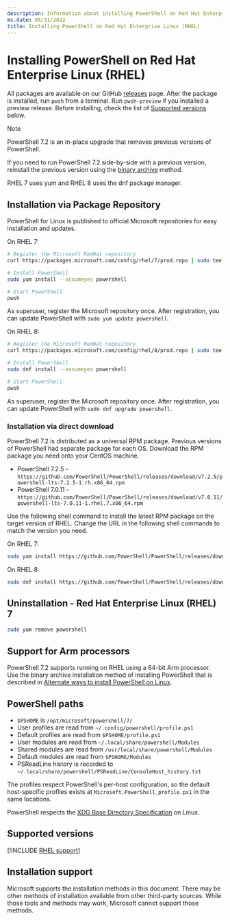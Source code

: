 ```yaml
---
description: Information about installing PowerShell on Red Hat Enterprise Linux (RHEL)
ms.date: 05/31/2022
title: Installing PowerShell on Red Hat Enterprise Linux (RHEL)
---
```

# Installing PowerShell on Red Hat Enterprise Linux (RHEL)

All packages are available on our GitHub [releases][releases] page. After the package is installed,
run `pwsh` from a terminal. Run `pwsh-preview` if you installed a preview release. Before
installing, check the list of [Supported versions](#supported-versions) below.

> [!NOTE]
> PowerShell 7.2 is an in-place upgrade that removes previous versions of PowerShell.
>
> If you need to run PowerShell 7.2 side-by-side with a previous version, reinstall the previous
> version using the [binary archive](install-other-linux.md#binary-archives) method.

RHEL 7 uses yum and RHEL 8 uses the dnf package manager.

## Installation via Package Repository

PowerShell for Linux is published to official Microsoft repositories for easy installation and
updates.

On RHEL 7:

```sh
# Register the Microsoft RedHat repository
curl https://packages.microsoft.com/config/rhel/7/prod.repo | sudo tee /etc/yum.repos.d/microsoft.repo

# Install PowerShell
sudo yum install --assumeyes powershell

# Start PowerShell
pwsh
```

As superuser, register the Microsoft repository once. After registration, you can update PowerShell
with `sudo yum update powershell`.

On RHEL 8:

```sh
# Register the Microsoft RedHat repository
curl https://packages.microsoft.com/config/rhel/8/prod.repo | sudo tee /etc/yum.repos.d/microsoft.repo

# Install PowerShell
sudo dnf install --assumeyes powershell

# Start PowerShell
pwsh
```

As superuser, register the Microsoft repository once. After registration, you can update PowerShell
with `sudo dnf upgrade powershell`.

### Installation via direct download

PowerShell 7.2 is distributed as a universal RPM package. Previous versions of PowerShell had
separate package for each OS. Download the RPM package you need onto your CentOS machine.

- PowerShell 7.2.5 - `https://github.com/PowerShell/PowerShell/releases/download/v7.2.5/powershell-lts-7.2.5-1.rh.x86_64.rpm`
- PowerShell 7.0.11 - `https://github.com/PowerShell/PowerShell/releases/download/v7.0.11/powershell-lts-7.0.11-1.rhel.7.x86_64.rpm`

Use the following shell command to install the latest RPM package on the target version of RHEL.
Change the URL in the following shell commands to match the version you need.

On RHEL 7:

```sh
sudo yum install https://github.com/PowerShell/PowerShell/releases/download/v7.2.5/powershell-lts-7.2.5-1.rh.x86_64.rpm
```

On RHEL 8:

```sh
sudo dnf install https://github.com/PowerShell/PowerShell/releases/download/v7.2.5/powershell-lts-7.2.5-1.rh.x86_64.rpm
```

## Uninstallation - Red Hat Enterprise Linux (RHEL) 7

```sh
sudo yum remove powershell
```

## Support for Arm processors

PowerShell 7.2 supports running on RHEL using a 64-bit Arm processor. Use the binary archive
installation method of installing PowerShell that is described in
[Alternate ways to install PowerShell on Linux](install-other-linux.md#binary-archives).

## PowerShell paths

- `$PSHOME` is `/opt/microsoft/powershell/7/`
- User profiles are read from `~/.config/powershell/profile.ps1`
- Default profiles are read from `$PSHOME/profile.ps1`
- User modules are read from `~/.local/share/powershell/Modules`
- Shared modules are read from `/usr/local/share/powershell/Modules`
- Default modules are read from `$PSHOME/Modules`
- PSReadLine history is recorded to `~/.local/share/powershell/PSReadLine/ConsoleHost_history.txt`

The profiles respect PowerShell's per-host configuration, so the default host-specific profiles
exists at `Microsoft.PowerShell_profile.ps1` in the same locations.

PowerShell respects the [XDG Base Directory Specification][xdg-bds] on Linux.

## Supported versions

[!INCLUDE [RHEL support](../../includes/rhel-support.md)]

## Installation support

Microsoft supports the installation methods in this document. There may be other methods of
installation available from other third-party sources. While those tools and methods may work,
Microsoft cannot support those methods.

<!-- link references -->
[releases]: https://aka.ms/PowerShell-Release?tag=stable
[xdg-bds]: https://specifications.freedesktop.org/basedir-spec/basedir-spec-latest.html
[lifecycle]: ../PowerShell-Support-Lifecycle.md
[eol-rhel]: https://access.redhat.com/support/policy/updates/errata/
